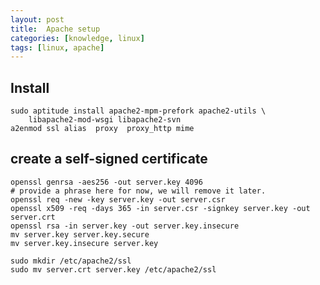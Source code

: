 ```yaml
---
layout: post
title:  Apache setup
categories: [knowledge, linux]
tags: [linux, apache]
---
```


Install
----------

    sudo aptitude install apache2-mpm-prefork apache2-utils \
        libapache2-mod-wsgi libapache2-svn 
    a2enmod ssl alias  proxy  proxy_http mime 


create a self-signed certificate
-----------------------------------
    openssl genrsa -aes256 -out server.key 4096
    # provide a phrase here for now, we will remove it later.
    openssl req -new -key server.key -out server.csr 
    openssl x509 -req -days 365 -in server.csr -signkey server.key -out server.crt 
    openssl rsa -in server.key -out server.key.insecure
    mv server.key server.key.secure
    mv server.key.insecure server.key 

    sudo mkdir /etc/apache2/ssl
    sudo mv server.crt server.key /etc/apache2/ssl
